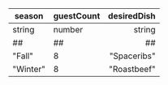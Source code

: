 | season   | guestCount | desiredDish |
|----------|------------|------------:|
| string   | number     |      string |
| ##       | ##         |          ## |
| "Fall"   | 8        | "Spaceribs" |
| "Winter" | 8        | "Roastbeef" |
